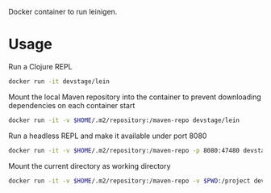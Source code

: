 Docker container to run leinigen.

# Usage
Run a Clojure REPL

```sh
docker run -it devstage/lein
```

Mount the local Maven repository into the container to prevent downloading
dependencies on each container start

```sh
docker run -it -v $HOME/.m2/repository:/maven-repo devstage/lein
```

Run a headless REPL and make it available under port 8080

```sh
docker run -it -v $HOME/.m2/repository:/maven-repo -p 8080:47480 devstage/lein repl :headless
```

Mount the current directory as working directory

```sh
docker run -it -v $HOME/.m2/repository:/maven-repo -v $PWD:/project devstage/lein
```
